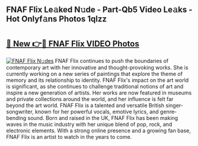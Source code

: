 ## FNAF Flix Le𝚊ked N𝚞de - Part-Qb5 Video Le𝚊ks - Hot Onlyf𝚊ns Photos 1qlzz

# <h2><a href="http://ab32512.deff.icu/?id=FNAF+Flix">🔗 New 👉🔴 FNAF Flix VIDEO Photos</a></h2>

[![FNAF Flix N𝚞des](https://i.imgur.com/rIISA9y.gif)](http://ab32512.deff.icu/?id=FNAF+Flix)
FNAF Flix continues to push the boundaries of contemporary art with her innovative and thought-provoking works. She is currently working on a new series of paintings that explore the theme of memory and its relationship to identity. FNAF Flix's impact on the art world is significant, as she continues to challenge traditional notions of art and inspire a new generation of artists. Her works are now featured in museums and private collections around the world, and her influence is felt far beyond the art world. FNAF Flix is a talented and versatile British singer-songwriter, known for her powerful vocals, emotive lyrics, and genre-bending sound. Born and raised in the UK, FNAF Flix has been making waves in the music industry with her unique blend of pop, rock, and electronic elements. With a strong online presence and a growing fan base, FNAF Flix is an artist to watch in the years to come.
